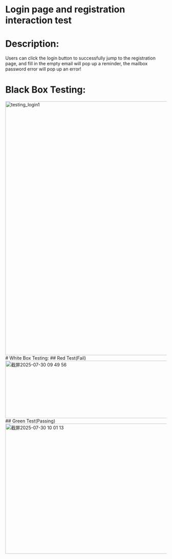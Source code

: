 # Login page and registration interaction test
# Description:   
Users can click the login button to successfully jump to the registration page, and fill in the empty email will pop up a reminder, the mailbox password error will pop up an error!  
# Black Box Testing:  
<img width="1512" height="791" alt="testing_login1" src="https://github.com/user-attachments/assets/cf45ea8e-fff8-490f-9de7-a772cd86f399" />   
# White Box Testing:  
## Red Test(Fail)  
<img width="574" height="179" alt="截屏2025-07-30 09 49 56" src="https://github.com/user-attachments/assets/ab774957-778e-412a-af63-f39cbc4975fb" />    
## Green Test(Passing)  
<img width="1120" height="405" alt="截屏2025-07-30 10 01 13" src="https://github.com/user-attachments/assets/9be9984b-40a9-4ba5-801d-96a6ce7814f8" />  


